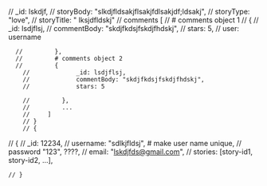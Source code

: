   //     _id: lskdjf,
  //     storyBody: "slkdjfldsakjflsakjfdlsakjdf;ldsakj",
  //     storyType: "love",
  //     storyTitle: " lksjdfldskj"
  //     comments [
    //         # comments object 1
    //         {
      //             _id: lsdjflsj,
      //             commentBody: "skdjfkdsjfskdjfhdskj",
      //             stars: 5,
      //             user: username
      
      //         },
      //         # comments object 2
      //         {
        //             _id: lsdjflsj,
        //             commentBody: "skdjfkdsjfskdjfhdskj",
        //             stars: 5
        
        //         },
        //         ...
        //     ]
        // }
        // {


// {
    //     _id: 12234,
    //     username:  "sdlkjfldsj", # make user name unique,
    //     password "123", ????,
    //     email: "lskdjfds@gmail.com",
    //     stories: [story-id1, story-id2, ...],
    
    
    // }